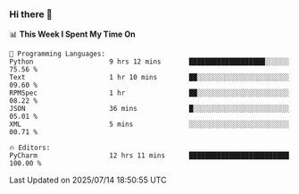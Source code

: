 ### Hi there 👋

<!--
**asdf12303116/asdf12303116** is a ✨ _special_ ✨ repository because its `README.md` (this file) appears on your GitHub profile.

Here are some ideas to get you started:

- 🔭 I’m currently working on ...
- 🌱 I’m currently learning ...
- 👯 I’m looking to collaborate on ...
- 🤔 I’m looking for help with ...
- 💬 Ask me about ...
- 📫 How to reach me: ...
- 😄 Pronouns: ...
- ⚡ Fun fact: ...
-->

<!--START_SECTION:waka-->
📊 **This Week I Spent My Time On** 

```text
💬 Programming Languages: 
Python                   9 hrs 12 mins       ███████████████████░░░░░░   75.56 % 
Text                     1 hr 10 mins        ██░░░░░░░░░░░░░░░░░░░░░░░   09.60 % 
RPMSpec                  1 hr                ██░░░░░░░░░░░░░░░░░░░░░░░   08.22 % 
JSON                     36 mins             █░░░░░░░░░░░░░░░░░░░░░░░░   05.01 % 
XML                      5 mins              ░░░░░░░░░░░░░░░░░░░░░░░░░   00.71 % 

🔥 Editors: 
PyCharm                  12 hrs 11 mins      █████████████████████████   100.00 % 
```


 Last Updated on 2025/07/14 18:50:55 UTC
<!--END_SECTION:waka-->

